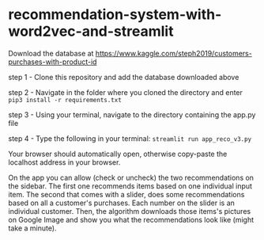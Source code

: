# recommendation-system-with-word2vec-and-streamlit
Download the database at https://www.kaggle.com/steph2019/customers-purchases-with-product-id

step 1 - Clone this repository and add the database downloaded above

step 2 - Navigate in the folder where you cloned the directory and enter 
```pip3 install -r requirements.txt```

step 3 - Using your terminal, navigate to the directory containing the app.py file

step 4 - Type the following in your terminal: 
```streamlit run app_reco_v3.py```

Your browser should automatically open, otherwise copy-paste the localhost address in your browser.

On the app you can allow (check or uncheck) the two recommendations on the sidebar. 
The first one recommends items based on one individual input item. 
The second that comes with a slider, does some recommendations based on all a customer's purchases. Each number on the slider is an individual customer.
Then, the algorithm downloads those items's pictures on Google Image and show you what the recommendations look like (might take a minute).

